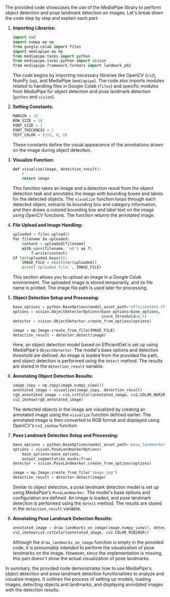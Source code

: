 The provided code showcases the use of the MediaPipe library to perform object detection and pose landmark detection on images. Let's break down the code step by step and explain each part:

1. **Importing Libraries:**
    ```python
    import cv2
    import numpy as np
    from google.colab import files
    import mediapipe as mp
    from mediapipe.tasks import python
    from mediapipe.tasks.python import vision
    from mediapipe.framework.formats import landmark_pb2
    ```

    The code begins by importing necessary libraries like OpenCV (`cv2`), NumPy (`np`), and MediaPipe (`mediapipe`). The code also imports modules related to handling files in Google Colab (`files`) and specific modules from MediaPipe for object detection and pose landmark detection (`python` and `vision`).

2. **Setting Constants:**
    ```python
    MARGIN = 10
    ROW_SIZE = 10
    FONT_SIZE = 1
    FONT_THICKNESS = 1
    TEXT_COLOR = (255, 0, 0)
    ```

    These constants define the visual appearance of the annotations drawn on the image during object detection.

3. **Visualize Function:**
    ```python
    def visualize(image, detection_result):
        # ...
        return image
    ```

    This function takes an image and a detection result from the object detection task and annotates the image with bounding boxes and labels for the detected objects. The `visualize` function loops through each detected object, extracts its bounding box and category information, and then draws a colored bounding box and label text on the image using OpenCV functions. The function returns the annotated image.

4. **File Upload and Image Handling:**
    ```python
    uploaded = files.upload()
    for filename in uploaded:
        content = uploaded[filename]
        with open(filename, 'wb') as f:
            f.write(content)
    if len(uploaded.keys()):
        IMAGE_FILE = next(iter(uploaded))
        print('Uploaded file:', IMAGE_FILE)
    ```

    This section allows you to upload an image in a Google Colab environment. The uploaded image is stored temporarily, and its file name is printed. The image file path is used later for processing.

5. **Object Detection Setup and Processing:**
    ```python
    base_options = python.BaseOptions(model_asset_path='efficientdet.tflite')
    options = vision.ObjectDetectorOptions(base_options=base_options,
                                           score_threshold=0.5)
    detector = vision.ObjectDetector.create_from_options(options)

    image = mp.Image.create_from_file(IMAGE_FILE)
    detection_result = detector.detect(image)
    ```

    Here, an object detection model based on EfficientDet is set up using MediaPipe's `ObjectDetector`. The model's base options and detection threshold are defined. An image is loaded from the provided file path, and object detection is performed using the `detect` method. The results are stored in the `detection_result` variable.

6. **Annotating Object Detection Results:**
    ```python
    image_copy = np.copy(image.numpy_view())
    annotated_image = visualize(image_copy, detection_result)
    rgb_annotated_image = cv2.cvtColor(annotated_image, cv2.COLOR_BGR2RGB)
    cv2_imshow(rgb_annotated_image)
    ```

    The detected objects in the image are visualized by creating an annotated image using the `visualize` function defined earlier. The annotated image is then converted to RGB format and displayed using OpenCV's `cv2_imshow` function.

7. **Pose Landmark Detection Setup and Processing:**
    ```python
    base_options = python.BaseOptions(model_asset_path='pose_landmarker.task')
    options = vision.PoseLandmarkerOptions(
        base_options=base_options,
        output_segmentation_masks=True)
    detector = vision.PoseLandmarker.create_from_options(options)

    image = mp.Image.create_from_file("image.jpg")
    detection_result = detector.detect(image)
    ```

    Similar to object detection, a pose landmark detection model is set up using MediaPipe's `PoseLandmarker`. The model's base options and configuration are defined. An image is loaded, and pose landmark detection is performed using the `detect` method. The results are stored in the `detection_result` variable.

8. **Annotating Pose Landmark Detection Results:**
    ```python
    annotated_image = draw_landmarks_on_image(image.numpy_view(), detection_result)
    cv2_imshow(cv2.cvtColor(annotated_image, cv2.COLOR_RGB2BGR))
    ```

    Although the `draw_landmarks_on_image` function is empty in the provided code, it is presumably intended to perform the visualization of pose landmarks on the image. However, since the implementation is missing, this part doesn't show the actual visualization of pose landmarks.

In summary, the provided code demonstrates how to use MediaPipe's object detection and pose landmark detection functionalities to analyze and visualize images. It outlines the process of setting up models, loading images, detecting objects and landmarks, and displaying annotated images with the detection results.

